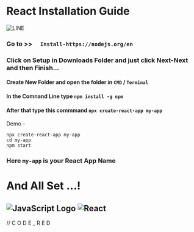 # React Installation Guide
![LINE](https://user-images.githubusercontent.com/74038190/212284115-f47cd8ff-2ffb-4b04-b5bf-4d1c14c0247f.gif)
### Go to >> ```  Install-https://nodejs.org/en```
### Click on Setup in Downloads Folder and just click Next-Next and then Finish...
#### Create New Folder and open the folder in ```CMD``` / ```Terminal```
#### In the Comnand Line type ```npm install -g npm```
#### After that type this commmand ```npx create-react-app my-app```
Demo - 
```react
npx create-react-app my-app
cd my-app
npm start
```
### Here ```my-app``` is your React App Name
# And All Set ...!
![JavaScript Logo](https://user-images.githubusercontent.com/74038190/212257454-16e3712e-945a-4ca2-b238-408ad0bf87e6.gif)
![React](https://user-images.githubusercontent.com/74038190/212257467-871d32b7-e401-42e8-a166-fcfd7baa4c6b.gif)
---
// C O D E _ R E D
